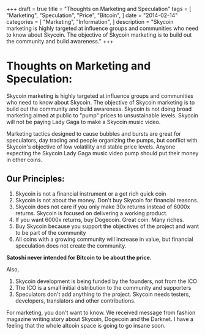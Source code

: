 +++
draft = true
title = "Thoughts on Marketing and Speculation"
tags = [
    "Marketing",
    "Speculation",
    "Price",
    "Bitcoin",
]
date = "2014-02-14"
categories = [
    "Marketing",
    "Information",
]
description = "Skycoin marketing is highly targeted at influence groups and communities who need to know about Skycoin. The objective of Skycoin marketing is to build out the community and build awareness."
+++
# Thoughts on Marketing and Speculation:

Skycoin marketing is highly targeted at influence groups and communities who need to know about Skycoin. The objective of Skycoin marketing is to build out the community and build awareness. Skycoin is not doing broad marketing aimed at public to "pump" prices to unsustainable levels.  Skycoin will not be paying Lady Gaga to make a Skycoin music video.

Marketing tactics designed to cause bubbles and bursts are great for speculators, day trading and people organizing the pumps, but conflict with Skycoin's objective of low volatility and stable price levels. Anyone expecting the Skycoin Lady Gaga music video pump should put their money in other coins.

## Our Principles:
1)  Skycoin is not a financial instrument or a get rich quick coin
2)  Skycoin is not about the money. Don't buy Skycoin for financial reasons.
3) Skycoin does not care if you only make 30x returns instead of 6000x returns. Skycoin is focused on delivering a working product.
4) If you want 6000x returns, buy Dogecoin. Great coin. Many riches.
5)  Buy Skycoin because you support the objectives of the project and want to be part of the community
6) All coins with a growing community will increase in value, but financial speculation does not create the community.

**Satoshi never intended for Bitcoin to be about the price.**

Also,
1. Skycoin development is being funded by the founders, not from the ICO
2. The ICO is a small initial distribution to the community and supporters
3. Speculators don't add anything to the project. Skycoin needs testers, developers, translators and other contributions.

For marketing, you don't want to know. We received message from fashion magazine writing story about Skycoin, Dogecoin and the Darknet. I have a feeling that the whole altcoin space is going to go insane soon.

